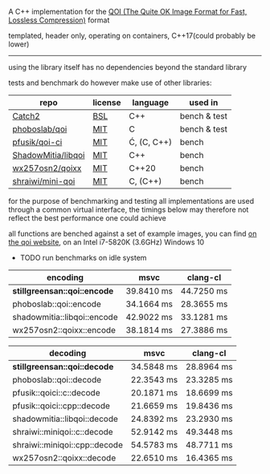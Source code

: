 A C++ implementation for the [QOI (The Quite OK Image Format for Fast, Lossless Compression)](https://qoiformat.org/)
format

templated, header only, operating on containers, C++17(could probably be lower)

---

using the library itself has no dependencies beyond the standard library

tests and benchmark do however make use of other libraries:

| repo                                                        | license                                                          | language    | used in      |
|-------------------------------------------------------------|------------------------------------------------------------------|-------------|--------------|
| [Catch2](https://github.com/catchorg/Catch2)                | [BSL](https://github.com/catchorg/Catch2/blob/devel/LICENSE.txt) | C++         | bench & test |
| [phoboslab/qoi](https://github.com/phoboslab/qoi)           | [MIT](https://github.com/phoboslab/qoi/blob/master/README.md)    | C           | bench & test |
| [pfusik/qoi-ci](https://github.com/pfusik/qoi-ci)           | [MIT](https://github.com/pfusik/qoi-ci/blob/master/README.md)    | Ć, (C, C++) | bench        |
| [ShadowMitia/libqoi](https://github.com/ShadowMitia/libqoi) | [MIT](https://github.com/ShadowMitia/libqoi/blob/main/LICENSE)   | C++         | bench        |
| [wx257osn2/qoixx](https://github.com/wx257osn2/qoixx)       | [MIT](https://github.com/wx257osn2/qoixx/blob/master/LICENSE)    | C++20       | bench        |
| [shraiwi/mini-qoi](https://github.com/shraiwi/mini-qoi)     | [MIT](https://github.com/shraiwi/mini-qoi/blob/master/LICENSE)   | C, (C++)    | bench        |

for the purpose of benchmarking and testing all implementations are used through a common virtual interface,
the timings below may therefore not reflect the best performance one could achieve

all functions are benched against a set of example images, you can find
[on the qoi website](https://qoiformat.org/qoi_test_images.zip), on an Intel i7-5820K (3.6GHz) Windows 10

- TODO run benchmarks on idle system

| encoding                       | msvc       | clang-cl   |
|--------------------------------|------------|------------|
| **stillgreensan::qoi::encode** | 39.8410 ms | 44.7250 ms |
| phoboslab::qoi::encode         | 34.1664 ms | 28.3655 ms |
| shadowmitia::libqoi::encode    | 42.9022 ms | 33.1281 ms |
| wx257osn2::qoixx::encode       | 38.1814 ms | 27.3886 ms |

| decoding                       | msvc       | clang-cl   |
|--------------------------------|------------|------------|
| **stillgreensan::qoi::decode** | 34.5848 ms | 28.8964 ms |
| phoboslab::qoi::decode         | 22.3543 ms | 23.3285 ms |
| pfusik::qoici::c::decode       | 20.1871 ms | 18.6699 ms |
| pfusik::qoici::cpp::decode     | 21.6659 ms | 19.8436 ms |
| shadowmitia::libqoi::decode    | 24.8392 ms | 23.2930 ms |
| shraiwi::miniqoi::c::decode    | 52.9142 ms | 49.3448 ms |
| shraiwi::miniqoi::cpp::decode  | 54.5783 ms | 48.7711 ms |
| wx257osn2::qoixx::decode       | 22.6510 ms | 16.4365 ms |

